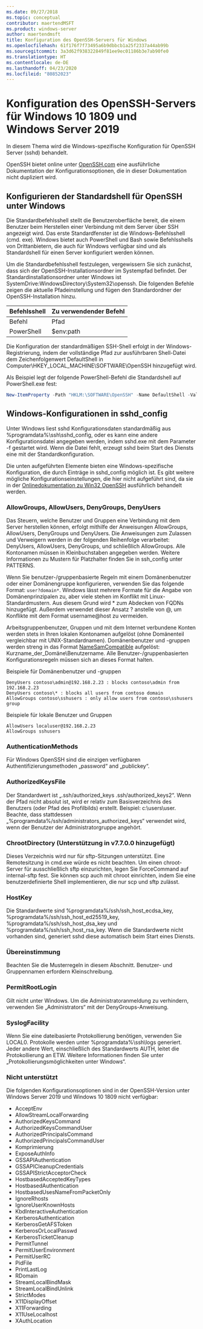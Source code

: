 ```yaml
---
ms.date: 09/27/2018
ms.topic: conceptual
contributor: maertendMSFT
ms.product: windows-server
author: maertendmsft
title: Konfiguration des OpenSSH-Servers für Windows
ms.openlocfilehash: 61f176f7f73495a6b9dbbcb1a25f2337a44ab99b
ms.sourcegitcommit: 3a3d62f938322849f81ee9ec01186b3e7ab90fe0
ms.translationtype: HT
ms.contentlocale: de-DE
ms.lasthandoff: 04/23/2020
ms.locfileid: "80852023"
---
```

# <a name="openssh-server-configuration-for-windows-10-1809-and-server-2019"></a>Konfiguration des OpenSSH-Servers für Windows 10 1809 und Windows Server 2019

In diesem Thema wird die Windows-spezifische Konfiguration für OpenSSH Server (sshd) behandelt. 

OpenSSH bietet online unter [OpenSSH.com](https://www.openssh.com/manual.html) eine ausführliche Dokumentation der Konfigurationsoptionen, die in dieser Dokumentation nicht dupliziert wird. 

## <a name="configuring-the-default-shell-for-openssh-in-windows"></a>Konfigurieren der Standardshell für OpenSSH unter Windows

Die Standardbefehlsshell stellt die Benutzeroberfläche bereit, die einem Benutzer beim Herstellen einer Verbindung mit dem Server über SSH angezeigt wird. Das erste Standardfenster ist die Windows-Befehlsshell (cmd. exe). Windows bietet auch PowerShell und Bash sowie Befehlsshells von Drittanbietern, die auch für Windows verfügbar sind und als Standardshell für einen Server konfiguriert werden können.

Um die Standardbefehlsshell festzulegen, vergewissern Sie sich zunächst, dass sich der OpenSSH-Installationsordner im Systempfad befindet. Der Standardinstallationsordner unter Windows ist SystemDrive:WindowsDirectory\System32\openssh. Die folgenden Befehle zeigen die aktuelle Pfadeinstellung und fügen den Standardordner der OpenSSH-Installation hinzu. 

Befehlsshell | Zu verwendender Befehl
------------- | -------------- 
Befehl | Pfad
PowerShell | $env:path

Die Konfiguration der standardmäßigen SSH-Shell erfolgt in der Windows-Registrierung, indem der vollständige Pfad zur ausführbaren Shell-Datei dem Zeichenfolgenwert DefaultShell in Computer\HKEY_LOCAL_MACHINE\SOFTWARE\OpenSSH hinzugefügt wird. 

Als Beispiel legt der folgende PowerShell-Befehl die Standardshell auf PowerShell.exe fest:

```powershell
New-ItemProperty -Path "HKLM:\SOFTWARE\OpenSSH" -Name DefaultShell -Value "C:\Windows\System32\WindowsPowerShell\v1.0\powershell.exe" -PropertyType String -Force
```

## <a name="windows-configurations-in-sshd_config"></a>Windows-Konfigurationen in sshd_config 

Unter Windows liest sshd Konfigurationsdaten standardmäßig aus %programdata%\ssh\sshd_config, oder es kann eine andere Konfigurationsdatei angegeben werden, indem sshd.exe mit dem Parameter -f gestartet wird.
Wenn die Datei fehlt, erzeugt sshd beim Start des Diensts eine mit der Standardkonfiguration.

Die unten aufgeführten Elemente bieten eine Windows-spezifische Konfiguration, die durch Einträge in sshd_config möglich ist. Es gibt weitere mögliche Konfigurationseinstellungen, die hier nicht aufgeführt sind, da sie in der [Onlinedokumentation zu Win32 OpenSSH](https://github.com/powershell/win32-openssh/wiki) ausführlich behandelt werden. 


### <a name="allowgroups-allowusers-denygroups-denyusers"></a>AllowGroups, AllowUsers, DenyGroups, DenyUsers 

Das Steuern, welche Benutzer und Gruppen eine Verbindung mit dem Server herstellen können, erfolgt mithilfe der Anweisungen AllowGroups, AllowUsers, DenyGroups und DenyUsers. Die Anweisungen zum Zulassen und Verweigern werden in der folgenden Reihenfolge verarbeitet: DenyUsers, AllowUsers, DenyGroups, und schließlich AllowGroups. Alle Kontonamen müssen in Kleinbuchstaben angegeben werden. Weitere Informationen zu Mustern für Platzhalter finden Sie in ssh_config unter PATTERNS.

Wenn Sie benutzer-/gruppenbasierte Regeln mit einem Domänenbenutzer oder einer Domänengruppe konfigurieren, verwenden Sie das folgende Format: ``` user?domain* ```.
Windows lässt mehrere Formate für die Angabe von Domänenprinzipalen zu, aber viele stehen im Konflikt mit Linux-Standardmustern. Aus diesem Grund wird * zum Abdecken von FQDNs hinzugefügt. Außerdem verwendet dieser Ansatz ? anstelle von @, um Konflikte mit dem Format username@host zu vermeiden. 

Arbeitsgruppenbenutzer, Gruppen und mit dem Internet verbundene Konten werden stets in Ihren lokalen Kontonamen aufgelöst (ohne Domänenteil vergleichbar mit UNIX-Standardnamen). Domänenbenutzer und -gruppen werden streng in das Format [NameSamCompatible](https://docs.microsoft.com/windows/desktop/api/secext/ne-secext-extended_name_format) aufgelöst: Kurzname_der_Domäne\Benutzername. Alle Benutzer-/gruppenbasierten Konfigurationsregeln müssen sich an dieses Format halten.

Beispiele für Domänenbenutzer und -gruppen 

```
DenyUsers contoso\admin@192.168.2.23 : blocks contoso\admin from 192.168.2.23
DenyUsers contoso\* : blocks all users from contoso domain
AllowGroups contoso\sshusers : only allow users from contoso\sshusers group
```

Beispiele für lokale Benutzer und Gruppen 

```
AllowUsers localuser@192.168.2.23
AllowGroups sshusers
```

### <a name="authenticationmethods"></a>AuthenticationMethods 

Für Windows OpenSSH sind die einzigen verfügbaren Authentifizierungsmethoden „password“ and „publickey“.

### <a name="authorizedkeysfile"></a>AuthorizedKeysFile 

Der Standardwert ist „.ssh/authorized_keys .ssh/authorized_keys2“. Wenn der Pfad nicht absolut ist, wird er relativ zum Basisverzeichnis des Benutzers (oder Pfad des Profilbilds) erstellt. Beispiel: c:\users\user. Beachte, dass stattdessen „%programdata%/ssh/administrators_authorized_keys“ verwendet wird, wenn der Benutzer der Administratorgruppe angehört.

### <a name="chrootdirectory-support-added-in-v7700"></a>ChrootDirectory (Unterstützung in v7.7.0.0 hinzugefügt)

Dieses Verzeichnis wird nur für sftp-Sitzungen unterstützt. Eine Remotesitzung in cmd.exe würde es nicht beachten. Um einen chroot-Server für ausschließlich sftp einzurichten, legen Sie ForceCommand auf internal-sftp fest. Sie können scp auch mit chroot einrichten, indem Sie eine benutzerdefinierte Shell implementieren, die nur scp und sftp zulässt.

### <a name="hostkey"></a>HostKey

Die Standardwerte sind %programdata%/ssh/ssh_host_ecdsa_key, %programdata%/ssh/ssh_host_ed25519_key, %programdata%/ssh/ssh_host_dsa_key und %programdata%/ssh/ssh_host_rsa_key. Wenn die Standardwerte nicht vorhanden sind, generiert sshd diese automatisch beim Start eines Diensts.

### <a name="match"></a>Übereinstimmung

Beachten Sie die Musterregeln in diesem Abschnitt. Benutzer- und Gruppennamen erfordern Kleinschreibung.

### <a name="permitrootlogin"></a>PermitRootLogin

Gilt nicht unter Windows. Um die Administratoranmeldung zu verhindern, verwenden Sie „Administrators“ mit der DenyGroups-Anweisung.

### <a name="syslogfacility"></a>SyslogFacility

Wenn Sie eine dateibasierte Protokollierung benötigen, verwenden Sie LOCAL0. Protokolle werden unter %programdata%\ssh\logs generiert.
Jeder andere Wert, einschließlich des Standardwerts AUTH, leitet die Protokollierung an ETW. Weitere Informationen finden Sie unter „Protokollierungsmöglichkeiten unter Windows“.

### <a name="not-supported"></a>Nicht unterstützt 

Die folgenden Konfigurationsoptionen sind in der OpenSSH-Version unter Windows Server 2019 und Windows 10 1809 nicht verfügbar:

* AcceptEnv
* AllowStreamLocalForwarding
* AuthorizedKeysCommand
* AuthorizedKeysCommandUser
* AuthorizedPrincipalsCommand
* AuthorizedPrincipalsCommandUser
* Komprimierung
* ExposeAuthInfo
* GSSAPIAuthentication
* GSSAPICleanupCredentials
* GSSAPIStrictAcceptorCheck
* HostbasedAcceptedKeyTypes
* HostbasedAuthentication
* HostbasedUsesNameFromPacketOnly
* IgnoreRhosts
* IgnoreUserKnownHosts
* KbdInteractiveAuthentication
* KerberosAuthentication
* KerberosGetAFSToken
* KerberosOrLocalPasswd
* KerberosTicketCleanup
* PermitTunnel
* PermitUserEnvironment
* PermitUserRC
* PidFile
* PrintLastLog
* RDomain
* StreamLocalBindMask
* StreamLocalBindUnlink
* StrictModes
* X11DisplayOffset
* X11Forwarding
* X11UseLocalhost
* XAuthLocation

